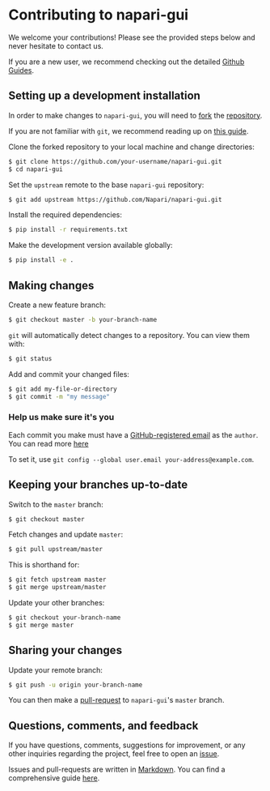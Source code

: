 # Contributing to napari-gui

We welcome your contributions! Please see the provided steps below and never hesitate to contact us.

If you are a new user, we recommend checking out the detailed [Github Guides](https://guides.github.com).

## Setting up a development installation

In order to make changes to `napari-gui`, you will need to [fork](https://guides.github.com/activities/forking/#fork) the
[repository](https://github.com/Napari/napari-gui).

If you are not familiar with `git`, we recommend reading up on [this guide](https://guides.github.com/introduction/git-handbook/#basic-git).

Clone the forked repository to your local machine and change directories:
```sh
$ git clone https://github.com/your-username/napari-gui.git
$ cd napari-gui
```

Set the `upstream` remote to the base `napari-gui` repository:
```sh
$ git add upstream https://github.com/Napari/napari-gui.git
```

Install the required dependencies:
```sh
$ pip install -r requirements.txt
```

Make the development version available globally:
```sh
$ pip install -e .
```

## Making changes

Create a new feature branch:
```sh
$ git checkout master -b your-branch-name
```

`git` will automatically detect changes to a repository.
You can view them with:
```sh
$ git status
```

Add and commit your changed files:
```sh
$ git add my-file-or-directory
$ git commit -m "my message"
```

### Help us make sure it's you

Each commit you make must have a [GitHub-registered email](https://github.com/settings/emails)
as the `author`. You can read more [here](https://help.github.com/articles/about-commit-email-addresses/)

To set it, use `git config --global user.email your-address@example.com`.

## Keeping your branches up-to-date

Switch to the `master` branch:
```sh
$ git checkout master
```

Fetch changes and update `master`:
```sh
$ git pull upstream/master
```

This is shorthand for:
```sh
$ git fetch upstream master
$ git merge upstream/master
```

Update your other branches:
```sh
$ git checkout your-branch-name
$ git merge master
```

## Sharing your changes

Update your remote branch:
```sh
$ git push -u origin your-branch-name
```

You can then make a [pull-request](https://guides.github.com/activities/forking/#making-a-pull-request) to `napari-gui`'s `master` branch.

## Questions, comments, and feedback

If you have questions, comments, suggestions for improvement, or any other inquiries
regarding the project, feel free to open an [issue](https://github.com/Napari/napari-gui/issues).

Issues and pull-requests are written in [Markdown](https://guides.github.com/features/mastering-markdown/#what). You can find a comprehensive guide [here](https://guides.github.com/features/mastering-markdown/#syntax).
